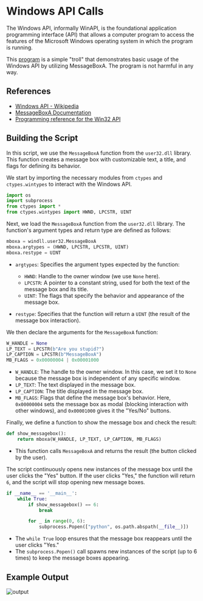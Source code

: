 # Windows API Calls

The Windows API, informally WinAPI, is the foundational application programming interface (API) that allows a computer program to access the features of the Microsoft Windows operating system in which the program is running.

This [program](https://github.com/0xSickb0y/OffensiveToolkit/blob/main/Python/Windows/WinAPI/run.py) is a simple "troll" that demonstrates basic usage of the Windows API by utilizing MessageBoxA. The program is not harmful in any way.

## References

- [Windows API - Wikipedia](https://en.wikipedia.org/wiki/Windows_API)
- [MessageBoxA Documentation](https://learn.microsoft.com/en-us/windows/win32/api/winuser/nf-winuser-messageboxa)
- [Programming reference for the Win32 API](https://learn.microsoft.com/en-us/windows/win32/api/)

## Building the Script

In this script, we use the `MessageBoxA` function from the `user32.dll` library. This function creates a message box with customizable text, a title, and flags for defining its behavior.

We start by importing the necessary modules from `ctypes` and `ctypes.wintypes` to interact with the Windows API.

```python
import os
import subprocess
from ctypes import *
from ctypes.wintypes import HWND, LPCSTR, UINT
```

Next, we load the `MessageBoxA` function from the `user32.dll` library. The function's argument types and return type are defined as follows:

```python
mboxa = windll.user32.MessageBoxA
mboxa.argtypes = (HWND, LPCSTR, LPCSTR, UINT)
mboxa.restype = UINT
```

- `argtypes`: Specifies the argument types expected by the function:
  - `HWND`: Handle to the owner window (we use `None` here).
  - `LPCSTR`: A pointer to a constant string, used for both the text of the message box and its title.
  - `UINT`: The flags that specify the behavior and appearance of the message box.

- `restype`: Specifies that the function will return a `UINT` (the result of the message box interaction).

We then declare the arguments for the `MessageBoxA` function:

```python
W_HANDLE = None
LP_TEXT = LPCSTR(b"Are you stupid?")
LP_CAPTION = LPCSTR(b"MessageBoxA")
MB_FLAGS = 0x00000004 | 0x00001000
```

- `W_HANDLE`: The handle to the owner window. In this case, we set it to `None` because the message box is independent of any specific window.
- `LP_TEXT`: The text displayed in the message box.
- `LP_CAPTION`: The title displayed in the message box.
- `MB_FLAGS`: Flags that define the message box's behavior. Here, `0x00000004` sets the message box as modal (blocking interaction with other windows), and `0x00001000` gives it the "Yes/No" buttons.

Finally, we define a function to show the message box and check the result:

```python
def show_messagebox():
    return mboxa(W_HANDLE, LP_TEXT, LP_CAPTION, MB_FLAGS)
```

- This function calls `MessageBoxA` and returns the result (the button clicked by the user).

The script continuously opens new instances of the message box until the user clicks the "Yes" button. If the user clicks "Yes," the function will return `6`, and the script will stop opening new message boxes. 

```python
if __name__ == '__main__':
    while True:
        if show_messagebox() == 6:
            break

        for _ in range(0, 6):
            subprocess.Popen(["python", os.path.abspath(__file__)])
```

- The `while True` loop ensures that the message box reappears until the user clicks "Yes."
- The `subprocess.Popen()` call spawns new instances of the script (up to 6 times) to keep the message boxes appearing.

## Example Output

![output](https://github.com/user-attachments/assets/daca833f-d8ee-4abe-a6ec-596b6130ee24)
